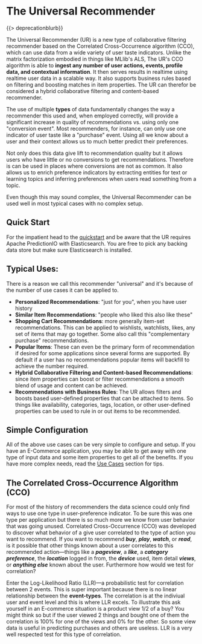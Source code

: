 # The Universal Recommender

{{> deprecationblurb}}

The Universal Recommender (UR) is a new type of collaborative filtering recommender based on the Correlated Cross-Occurrence algorithm (CCO), which can use data from a wide variety of user taste indicators. Unlike the matrix factorization embodied in things like MLlib's ALS, The UR's CCO algorithm is able to **ingest any number of user actions, events, profile data, and contextual information**. It then serves results in realtime using realtime user data in a scalable way. It also supports business rules based on filtering and boosting matches in item properties. The UR can therefor be considered a hybrid collaborative filtering and content-based recommender. 

The use of multiple **types** of data fundamentally changes the way a recommender this used and, when employed correctly, will provide a significant increase in quality of recommendations vs. using only one "conversion event". Most recommenders, for instance, can only use one indicator of user taste like a "purchase" event. Using all we know about a user and their context allows us to much better predict their preferences.

Not only does this data give lift to recommendation quality but it allows users who have little or no conversions to get recommendations. Therefore is can be used in places where conversions are not as common. It also allows us to enrich preference indicators by extracting entities for text or learning topics and inferring preferences when users read something from a topic. 

Even though this may sound complex, the Universal Recommender can be used well in most typical cases with no complex setup.

## Quick Start

For the impatient head to the [quickstart](/docs/ur_quickstart) and be aware that the UR requires Apache PredictionIO with Elasticsearch. You are free to pick any backing data store but make sure Elasticsearch is installed.

## Typical Uses:

There is a reason we call this recommender "universal" and it's because of the number of use cases it can be applied to.

* **Personalized Recommendations**: "just for you", when you have user history
* **Similar Item Recommendations**: "people who liked this also like these"
* **Shopping Cart Recommendations**:  more generally item-set recommendations. This can be applied to wishlists, watchlists, likes, any set of items that may go together. Some also call this "complementary purchase" recommendations.
* **Popular Items**: These can even be the primary form of recommendation if desired for some applications since several forms are supported. By default if a user has no recommendations popular items will backfill to achieve the number required.
* **Hybrid Collaborative Filtering and Content-based Recommendations**: since item properties can boost or filter recommendations a smooth blend of usage and content can be achieved.
* **Recommendations with Business Rules**: The UR allows filters and boosts based user-defined properties that can be attached to items. So things like availability, categories, tags, location, or other user-defined properties can be used to rule in or out items to be recommended.

## Simple Configuration

All of the above use cases can be very simple to configure and setup. If you have an E-Commerce application, you may be able to get away with one type of input data and some item properties to get all of the benefits. If you have more complex needs, read the [Use Cases](ur_use_cases.md) section for tips.

## The Correlated Cross-Occurrence Algorithm (CCO)

For most of the history of recommenders the data science could only find ways to use one type in user-preference indicator. To be sure this was one type per application but there is so much more we know from user behavior that was going unused. Correlated Cross-Occurrence (CCO) was developed to discover what behavior of a give user correlated to the type of action you want to recommend. If you want to recommend ***buy***, ***play***, ***watch***, or ***read***, is it possible that other things known about a user correlates to this recommended action&mdash;things like a ***pageview***, a ***like***, a ***category preference***, the ***location*** logged in from, the ***device*** used, item detail ***views***, or ***anything else*** known about the user. Furthermore how would we test for correlation?

Enter the Log-Likelihood Ratio (LLR)&mdash;a probabilistic test for correlation between 2 events. This is super important because there is no linear relationship between the **event-types**. The correlation is at the indiviual user and event level and this is where LLR excels. To illustrate this ask yourself in an E-commerce situation is a product view 1/2 of a buy? You might think so but if the user viewed 2 things and bought one of them the correlation is 100% for one of the views and 0% for the other. So some view data is useful in predicting purchases and others are useless. LLR is a very well respected test for this type of correlation.
